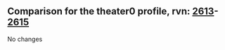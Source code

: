## Comparison for the theater0 profile, rvn: [2613](https://github.com/PRO100KatYT/FortniteProfileRevisions/tree/main/profiles/theater0/2613%20theater0.json)-[2615](https://github.com/PRO100KatYT/FortniteProfileRevisions/tree/main/profiles/theater0/2615%20theater0.json)

No changes
